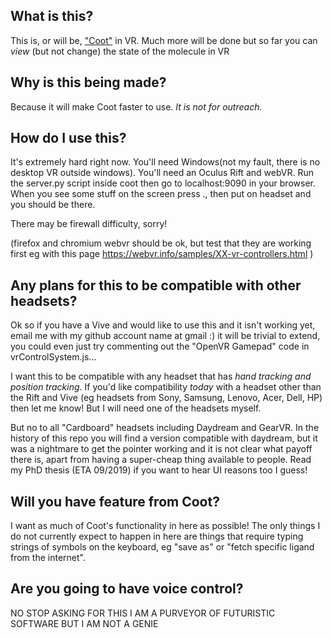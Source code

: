 ## What is this?

This is, or will be, ["Coot"](https://www2.mrc-lmb.cam.ac.uk/personal/pemsley/coot/) in VR. Much more will be done but so far you can *view* (but not change) the state of the molecule in VR

## Why is this being made?

Because it will make Coot faster to use. *It is not for outreach.*

## How do I use this?

It's extremely hard right now. You'll need Windows(not my fault, there is no desktop VR outside windows). You'll need an Oculus Rift and webVR. Run the server.py script inside coot then go to localhost:9090 in your browser. When you see some stuff on the screen press ., then put on headset and you should be there.

There may be firewall difficulty, sorry!

(firefox and chromium webvr should be ok, but test that they are working first eg with this page https://webvr.info/samples/XX-vr-controllers.html )

## Any plans for this to be compatible with other headsets?

Ok so if you have a Vive and would like to use this and it isn't working yet, email me with my github account name at gmail :) it will be trivial to extend, you could even just try commenting out the "OpenVR Gamepad" code in vrControlSystem.js...

I want this to be compatible with any headset that has *hand tracking and position tracking*. If you'd like compatibility *today* with a headset other than the Rift and Vive (eg headsets from Sony, Samsung, Lenovo, Acer, Dell, HP) then let me know! But I will need one of the headsets myself.

But no to all "Cardboard" headsets including Daydream and GearVR. In the history of this repo you will find a version compatible with daydream, but it was a nightmare to get the pointer working and it is not clear what payoff there is, apart from having a super-cheap thing available to people. Read my PhD thesis (ETA 09/2019) if you want to hear UI reasons too I guess!

## Will you have feature <x> from Coot?

I want as much of Coot's functionality in here as possible! The only things I do not currently expect to happen in here are things that require typing strings of symbols on the keyboard, eg "save as" or "fetch specific ligand from the internet".

## Are you going to have voice control?

NO STOP ASKING FOR THIS I AM A PURVEYOR OF FUTURISTIC SOFTWARE BUT I AM NOT A GENIE